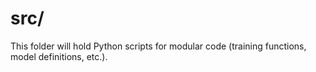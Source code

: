 # src/
This folder will hold Python scripts for modular code (training functions, model definitions, etc.).
